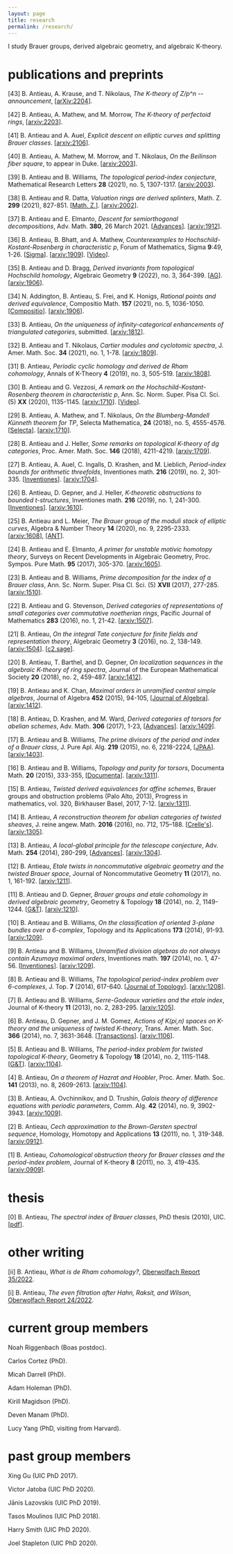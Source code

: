 ```yaml
---
layout: page
title: research
permalink: /research/
---
```


I study Brauer groups, derived algebraic geometry, and algebraic K-theory.

# publications and preprints

[43] B. Antieau, A. Krause, and T. Nikolaus, _The K-theory of Z/p^n -- announcement_,
    \[[arXiv:2204](https://arxiv.org/abs/2204.03420)\].

[42] B. Antieau, A. Mathew, and M. Morrow, _The K-theory of perfectoid rings_, \[[arxiv:2203](http://arxiv.org/abs/2203.06472)\].

[41] B. Antieau and A. Auel, _Explicit descent on elliptic curves and splitting
Brauer classes_. \[[arxiv:2106](https://arxiv.org/abs/2106.04291)\].

[40] B. Antieau, A. Mathew, M. Morrow, and T. Nikolaus, _On the Beilinson fiber square_, to appear in Duke. \[[arxiv:2003](https://arxiv.org/abs/2003.12541)\].

[39] B. Antieau and B. Williams, _The topological period-index conjecture_, Mathematical Research Letters **28** (2021), no. 5, 1307-1317. \[[arxiv:2003](https://arxiv.org/abs/2003.10539)\].

[38]  B. Antieau and R. Datta, _Valuation rings are derived splinters_, Math. Z. **299** (2021), 827-851. \[[Math. Z.](https://doi.org/10.1007/s00209-020-02683-6)\]. \[[arxiv:2002](https://arxiv.org/abs/2002.01067)\].

[37]  B. Antieau and E. Elmanto, _Descent for semiorthogonal decompositions_, Adv. Math. **380**, 26 March 2021. \[[Advances](https://doi.org/10.1016/j.aim.2021.107600)\]. \[[arxiv:1912](https://arxiv.org/abs/1912.08970)\].

[36]  B. Antieau, B. Bhatt, and A. Mathew, _Counterexamples to Hochschild-Kostant-Rosenberg in characteristic p_, Forum of Mathematics, Sigma **9**:49, 1-26. \[[Sigma](https://doi.org/10.1017/fms.2021.20)\]. \[[arxiv:1909](https://arxiv.org/abs/1909.11437)\]. \[[Video](https://northwestern.zoom.us/rec/share/tMZeF-r3_FxOQIGTzVDiZoszHt6iX6a82yAf-vILzkupReKlAhITZRWnsoenib4r?startTime=1590005802000)\].

[35]  B. Antieau and D. Bragg, _Derived invariants from topological Hochschild homology_, Algebraic Geometry **9** (2022), no. 3, 364-399. \[[AG](https://algebraicgeometry.nl/#issue[51])\]. \[[arxiv:1906](https://arxiv.org/abs/1906.12267)\].

[34]  N. Addington, B. Antieau, S. Frei, and K. Honigs, _Rational points and derived equivalence_, Compositio Math. **157** (2021), no. 5, 1036-1050. \[[Compositio](https://www.doi.org/10.1112/S0010437X21007089)\]. \[[arxiv:1906](https://arxiv.org/abs/1906.02261)\].

[33]  B. Antieau, _On the uniqueness of infinity-categorical enhancements of triangulated categories_, submitted. \[[arxiv:1812](http://arxiv.org/abs/1812.01526)\].

[32]  B. Antieau and T. Nikolaus, _Cartier modules and cyclotomic spectra_, J. Amer. Math. Soc. **34** (2021), no. 1, 1-78. \[[arxiv:1809](http://arxiv.org/abs/1809.01714)\].

[31]  B. Antieau, _Periodic cyclic homology and derived de Rham cohomology_, Annals of K-Theory **4** (2019), no. 3, 505-519. \[[arxiv:1808](https://arxiv.org/abs/1808.05246)\].

[30]  B. Antieau and G. Vezzosi, _A remark on the Hochschild-Kostant-Rosenberg theorem in characteristic p_, Ann. Sc. Norm. Super. Pisa Cl. Sci. (5) **XX** (2020), 1135-1145. \[[arxiv:1710](https://arxiv.org/abs/1710.06039)\]. \[[Video](https://northwestern.zoom.us/rec/share/xvApMqH63UxJTonLxh7yQKsvII76aaa80CMY-vQKmR2u811QkEh8HJLT4kBsQgph?startTime=1589401045000)\].

[29]  B. Antieau, A. Mathew, and T. Nikolaus, _On the Blumberg-Mandell Künneth theorem for TP_, Selecta Mathematica, **24** (2018), no. 5, 4555-4576. \[[Selecta](https://link.springer.com/article/10.1007%2Fs00029-018-0427-x)\]. \[[arxiv:1710](https://arxiv.org/abs/1710.05658)\].

[28]  B. Antieau and J. Heller, _Some remarks on topological K-theory of dg categories_, Proc. Amer. Math. Soc. **146** (2018), 4211-4219. \[[arxiv:1709](https://arxiv.org/abs/1709.01587)\].

[27]  B. Antieau, A. Auel, C. Ingalls, D. Krashen, and M. Lieblich, _Period-index bounds for arithmetic threefolds_, Inventiones math. **216** (2019), no. 2, 301-335. \[[Inventiones](http://link.springer.com/article/10.1007/s00222-019-00860-x)\]. \[[arxiv:1704](http://arxiv.org/abs/1704.05489)\].

[26]  B. Antieau, D. Gepner, and J. Heller, _K-theoretic obstructions to bounded t-structures_, Inventiones math. **216** (2019), no. 1, 241-300. \[[Inventiones](http://link.springer.com/article/10.1007/s00222-018-00847-0)\]. \[[arxiv:1610](http://arxiv.org/abs/1610.07207)\].

[25]  B. Antieau and L. Meier, _The Brauer group of the moduli stack of elliptic curves_, Algebra & Number Theory **14** (2020), no. 9, 2295-2333. \[[arxiv:1608](http://arxiv.org/abs/1608.00851)\], \[[ANT](https://doi.org/10.2140/ant.2020.14.2295)\].

[24]  B. Antieau and E. Elmanto, _A primer for unstable motivic homotopy theory_, Surveys on Recent Developments in Algebraic Geometry, Proc. Sympos. Pure Math. **95** (2017), 305-370. \[[arxiv:1605](http://arxiv.org/abs/1605.00929)\].

[23]  B. Antieau and B. Williams, _Prime decomposition for the index of a Brauer class_, Ann. Sc. Norm. Super. Pisa Cl. Sci. (5) **XVII** (2017), 277-285. \[[arxiv:1510](http://arxiv.org/abs/1510.03767)\].

[22]  B. Antieau and G. Stevenson, _Derived categories of representations of small categories over commutative noetherian rings_, Pacific Journal of Mathematics **283** (2016), no. 1, 21-42. \[[arxiv:1507](http://arxiv.org/abs/1507.00456)\].

[21]  B. Antieau, _On the integral Tate conjecture for finite fields and representation theory_, Algebraic Geometry **3** (2016), no. 2, 138-149. \[[arxiv:1504](http://arxiv.org/abs/1504.04879)\]. \[[c2.sage](https://gist.github.com/benjaminantieau/)\].

[20]  B. Antieau, T. Barthel, and D. Gepner, _On localization sequences in the algebraic K-theory of ring spectra_, Journal of the European Mathematical Society **20** (2018), no. 2, 459-487. \[[arxiv:1412](http://arxiv.org/abs/1412.4041)\].

[19]  B. Antieau and K. Chan, _Maximal orders in unramified central simple algebras_, Journal of Algebra **452** (2015), 94-105, \[[Journal of Algebra](http://dx.doi.org/10.1016/j.jalgebra.2015.12.006)\]. \[[arxiv:1412](http://arxiv.org/abs/1412.2164)\].

[18]  B. Antieau, D. Krashen, and M. Ward, _Derived categories of torsors for abelian schemes_, Adv. Math. **306** (2017), 1-23, \[[Advances](http://www.sciencedirect.com/science/article/pii/S000187081631338X)\]. \[[arxiv:1409](http://arxiv.org/abs/1409.2580)\].

[17]  B. Antieau and B. Williams, _The prime divisors of the period and index of a Brauer class_, J. Pure Apl. Alg. **219** (2015), no. 6, 2218-2224, \[[JPAA](http://dx.doi.org/10.1016/j.jpaa.2014.07.032)\]. \[[arxiv:1403](http://arxiv.org/abs/1403.3770)\].

[16]  B. Antieau and B. Williams, _Topology and purity for torsors_, Documenta Math. **20** (2015), 333-355, \[[Documenta](https://www.math.uni-bielefeld.de/documenta/vol-20/09.html)\]. \[[arxiv:1311](http://arxiv.org/abs/1311.5273)\].

[15]  B. Antieau, _Twisted derived equivalences for affine schemes_, Brauer groups and obstruction problems (Palo Alto, 2013), Progress in mathematics, vol. 320, Birkhauser Basel, 2017, 7-12. \[[arxiv:1311](http://arxiv.org/abs/1311.2332)\].

[14]  B. Antieau, _A reconstruction theorem for abelian categories of twisted sheaves_, J. reine angew. Math. **2016** (2016), no. 712, 175–188. \[[Crelle's](http://dx.doi.org/10.1515/crelle-2013-0119)\]. \[[arxiv:1305](http://arxiv.org/abs/1305.2541)\].

[13]  B. Antieau, _A local-global principle for the telescope conjecture_, Adv. Math. **254** (2014), 280-299, \[[Advances](http://dx.doi.org/10.1016/j.aim.2013.10.032)\]. \[[arxiv:1304](http://arxiv.org/abs/1304.6978)\].

[12]  B. Antieau, _Etale twists in noncommutative algebraic geometry and the twisted Brauer space_, Journal of Noncommutative Geometry **11** (2017), no. 1, 161-192. \[[arxiv:1211](http://arxiv.org/abs/1211.6161)\].

[11]  B. Antieau and D. Gepner, _Brauer groups and etale cohomology in derived algebraic geometry_, Geometry & Topology **18** (2014), no. 2, 1149-1244. \[[G&T](http://www.msp.warwick.ac.uk/gt/2014/18-02/p028.xhtml)\]. \[[arxiv:1210](http://arxiv.org/abs/1210.0290)\].

[10]  B. Antieau and B. Williams, _On the classification of oriented 3-plane bundles over a 6-complex_, Topology and its Applications **173** (2014), 91-93. \[[arxiv:1209](http://arxiv.org/abs/1209.2219)\].

[9]   B. Antieau and B. Williams, _Unramified division algebras do not always contain Azumaya maximal orders_, Inventiones math. **197** (2014), no. 1, 47-56. \[[Inventiones](http://dx.doi.org/doi:10.1007/s00222-013-0479-7)\]. \[[arxiv:1209](http://arxiv.org/abs/1209.2216)\].

[8]  B. Antieau and B. Williams, _The topological period-index problem over 6-complexes_, J. Top. **7** (2014), 617-640. \[[Journal of Topology](http://dx.doi.org/doi:10.1112/jtopol/jtt042)\]. \[[arxiv:1208](http://arxiv.org/abs/1208.4430)\].

[7]  B. Antieau and B. Williams, _Serre-Godeaux varieties and the etale index_, Journal of K-theory **11** (2013), no. 2, 283-295. \[[arxiv:1205](http://arxiv.org/abs/1205.1279)\].

[6]  B. Antieau, D. Gepner, and J. M. Gomez, _Actions of K(pi,n) spaces on K-theory and the uniqueness of twisted K-theory_, Trans. Amer. Math. Soc. **366** (2014), no. 7, 3631-3648. \[[Transactions](http://www.ams.org/journals/tran/2014-366-07/S0002-9947-2014-05937-0/)\]. \[[arxiv:1106](http://arxiv.org/abs/1106.5099 "arxiv page")\].

[5]  B. Antieau and B. Williams, _The period-index problem for twisted topological K-theory_, Geometry & Topology **18** (2014), no. 2, 1115-1148. \[[G&T](http://www.msp.warwick.ac.uk/gt/2014/18-02/p027.xhtml)\]. \[[arxiv:1104](http://arxiv.org/abs/1104.4654 "arxiv page")\].

[4]  B. Antieau, _On a theorem of Hazrat and Hoobler_, Proc. Amer. Math. Soc. **141** (2013), no. 8, 2609-2613. \[[arxiv:1104](http://arxiv.org/abs/1104.0731 "arxiv page")\].

[3]  B. Antieau, A. Ovchinnikov, and D. Trushin, _Galois theory of difference equations with periodic parameters_, Comm. Alg. **42** (2014), no. 9, 3902-3943. \[[arxiv:1009](http://arxiv.org/abs/1009.1159 "arxiv page")\].

[2]  B. Antieau, _Cech approximation to the Brown-Gersten spectral sequence_, Homology, Homotopy and Applications **13** (2011), no. 1, 319-348. \[[arxiv:0912](http://arxiv.org/abs/0912.3786 "arxiv page")\].

[1]  B. Antieau, _Cohomological obstruction theory for Brauer classes and the period-index problem_, Journal of K-theory **8** (2011), no. 3, 419-435. \[[arxiv:0909](http://arxiv.org/abs/0909.2352 "arxiv page")\].

# thesis

[0]  B. Antieau, _The spectral index of Brauer classes_, PhD thesis (2010), UIC. \[[pdf](../assets/pdf/thesis-screen.pdf)\].

# other writing

[ii] B. Antieau, _What is de Rham cohomology?_, [Oberwolfach Report
35/2022](https://publications.mfo.de/handle/mfo/3971).

[i] B. Antieau, _The even filtration after Hahn, Raksit, and Wilson_, [Oberwolfach Report
24/2022](https://publications.mfo.de/handle/mfo/3959).

# current group members

Noah Riggenbach (Boas postdoc).

Carlos Cortez (PhD).

Micah Darrell (PhD).

Adam Holeman (PhD).

Kirill Magidson (PhD).

Deven Manam (PhD).

Lucy Yang (PhD, visiting from Harvard).

# past group members

Xing Gu (UIC PhD 2017).

Victor Jatoba (UIC PhD 2020).

Jānis Lazovskis (UIC PhD 2019).

Tasos Moulinos (UIC PhD 2018).

Harry Smith (UIC PhD 2020).

Joel Stapleton (UIC PhD 2020).


